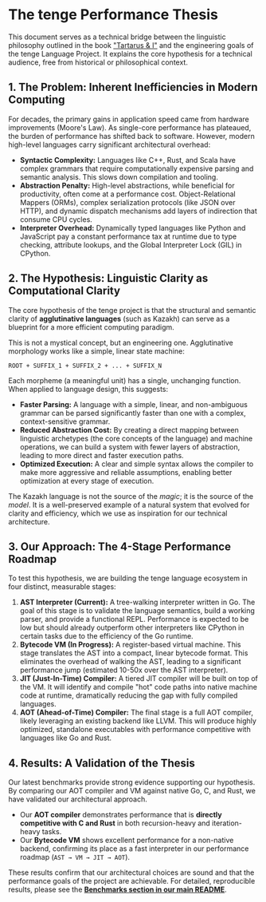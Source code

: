 # The tenge Performance Thesis

This document serves as a technical bridge between the linguistic philosophy outlined in the book ["Tartarus & I"](./Tartarus_&_I.html) and the engineering goals of the tenge Language Project. It explains the core hypothesis for a technical audience, free from historical or philosophical context.

## 1. The Problem: Inherent Inefficiencies in Modern Computing

For decades, the primary gains in application speed came from hardware improvements (Moore's Law). As single-core performance has plateaued, the burden of performance has shifted back to software. However, modern high-level languages carry significant architectural overhead:

* **Syntactic Complexity:** Languages like C++, Rust, and Scala have complex grammars that require computationally expensive parsing and semantic analysis. This slows down compilation and tooling.
* **Abstraction Penalty:** High-level abstractions, while beneficial for productivity, often come at a performance cost. Object-Relational Mappers (ORMs), complex serialization protocols (like JSON over HTTP), and dynamic dispatch mechanisms add layers of indirection that consume CPU cycles.
* **Interpreter Overhead:** Dynamically typed languages like Python and JavaScript pay a constant performance tax at runtime due to type checking, attribute lookups, and the Global Interpreter Lock (GIL) in CPython.

## 2. The Hypothesis: Linguistic Clarity as Computational Clarity

The core hypothesis of the tenge project is that the structural and semantic clarity of **agglutinative languages** (such as Kazakh) can serve as a blueprint for a more efficient computing paradigm.

This is not a mystical concept, but an engineering one. Agglutinative morphology works like a simple, linear state machine:

`ROOT + SUFFIX_1 + SUFFIX_2 + ... + SUFFIX_N`

Each morpheme (a meaningful unit) has a single, unchanging function. When applied to language design, this suggests:

* **Faster Parsing:** A language with a simple, linear, and non-ambiguous grammar can be parsed significantly faster than one with a complex, context-sensitive grammar.
* **Reduced Abstraction Cost:** By creating a direct mapping between linguistic archetypes (the core concepts of the language) and machine operations, we can build a system with fewer layers of abstraction, leading to more direct and faster execution paths.
* **Optimized Execution:** A clear and simple syntax allows the compiler to make more aggressive and reliable assumptions, enabling better optimization at every stage of execution.

The Kazakh language is not the source of the *magic*; it is the source of the *model*. It is a well-preserved example of a natural system that evolved for clarity and efficiency, which we use as inspiration for our technical architecture.

## 3. Our Approach: The 4-Stage Performance Roadmap

To test this hypothesis, we are building the tenge language ecosystem in four distinct, measurable stages:

1.  **AST Interpreter (Current):** A tree-walking interpreter written in Go. The goal of this stage is to validate the language semantics, build a working parser, and provide a functional REPL. Performance is expected to be low but should already outperform other interpreters like CPython in certain tasks due to the efficiency of the Go runtime.
2.  **Bytecode VM (In Progress):** A register-based virtual machine. This stage translates the AST into a compact, linear bytecode format. This eliminates the overhead of walking the AST, leading to a significant performance jump (estimated 10-50x over the AST interpreter).
3.  **JIT (Just-In-Time) Compiler:** A tiered JIT compiler will be built on top of the VM. It will identify and compile "hot" code paths into native machine code at runtime, dramatically reducing the gap with fully compiled languages.
4.  **AOT (Ahead-of-Time) Compiler:** The final stage is a full AOT compiler, likely leveraging an existing backend like LLVM. This will produce highly optimized, standalone executables with performance competitive with languages like Go and Rust.

## 4. Results: A Validation of the Thesis

Our latest benchmarks provide strong evidence supporting our hypothesis. By comparing our AOT compiler and VM against native Go, C, and Rust, we have validated our architectural approach.

-   Our **AOT compiler** demonstrates performance that is **directly competitive with C and Rust** in both recursion-heavy and iteration-heavy tasks.
-   Our **Bytecode VM** shows excellent performance for a non-native backend, confirming its place as a fast interpreter in our performance roadmap (`AST → VM → JIT → AOT`).

These results confirm that our architectural choices are sound and that the performance goals of the project are achievable. For detailed, reproducible results, please see the [**Benchmarks section in our main README**](../../README.md).